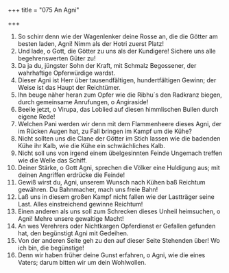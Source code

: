 +++
title = "075 An Agni"

+++


1.	So schirr denn wie der Wagenlenker deine Rosse an, die die Götter am besten laden, Agni! Nimm als der Hotri zuerst Platz!
2.	Und lade, o Gott, die Götter zu uns als der Kundigere! Sichere uns alle begehrenswerten Güter zu!
3.	Da ja du, jüngster Sohn der Kraft, mit Schmalz Begossener, der wahrhaftige Opferwürdige wardst.
4.	Dieser Agni ist Herr über tausendfältigen, hundertfältigen Gewinn; der Weise ist das Haupt der Reichtümer.
5.	Ihn beuge näher heran zum Opfer wie die Ribhu´s den Radkranz biegen, durch gemeinsame Anrufungen, o Angiraside!
6.	Beeile jetzt, o Virupa, das Loblied auf diesen himmlischen Bullen durch eigene Rede!
7.	Welchen Pani werden wir denn mit dem Flammenheere dieses Agni, der im Rücken Augen hat, zu Fall bringen im Kampf um die Kühe?
8.	Nicht sollten uns die Clane der Götter im Stich lassen wie die badenden Kühe ihr Kalb, wie die Kühe ein schwächliches Kalb.
9.	Nicht soll uns von irgend einem übelgesinnten Feinde Ungemach treffen wie die Welle das Schiff.
10.	Deiner Stärke, o Gott Agni, sprechen die Völker eine Huldigung aus; mit deinen Angriffen erdrücke die Feinde!
11.	Gewiß wirst du, Agni, unserem Wunsch nach Kühen baß Reichtum gewähren. Du Bahnmacher, mach uns freie Bahn!
12.	Laß uns in diesem großen Kampf nicht fallen wie der Lastträger seine Last. Alles einstreichend gewinne Reichtum!
13.	Einen anderen als uns soll zum Schrecken dieses Unheil heimsuchen, o Agni! Mehre unsere gewaltige Macht!
14.	An wes Verehrers oder Nichtkargen Opferdienst er Gefallen gefunden hat, den begünstigt Agni mit Gedeihen.
15.	Von der anderen Seite geh zu den auf dieser Seite Stehenden über! Wo ich bin, die begünstige!
16.	Denn wir haben früher deine Gunst erfahren, o Agni, wie die eines Vaters; darum bitten wir um dein Wohlwollen.


